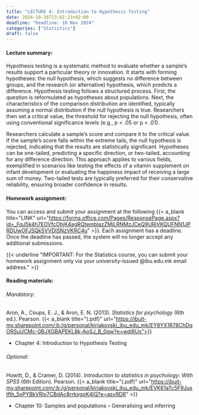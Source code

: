 ```yaml
---
title: "LECTURE 4: Introduction to Hypothesis Testing"
date: 2024-10-26T13:02:23+02:00
deadline: "Deadline: 10 Nov 2024"
categories: ["Statistics"]
draft: false
---
```


#### Lecture summary:

Hypothesis testing is a systematic method to evaluate whether a sample’s results support a particular theory or innovation. It starts with forming hypotheses: the null hypothesis, which suggests no difference between groups, and the research (or alternative) hypothesis, which predicts a difference. Hypothesis testing follows a structured process. First, the question is reformulated as hypotheses about populations. Next, the characteristics of the comparison distribution are identified, typically assuming a normal distribution if the null hypothesis is true. Researchers then set a critical value, the threshold for rejecting the null hypothesis, often using conventional significance levels (e.g., p < .05 or p < .01).

Researchers calculate a sample’s score and compare it to the critical value. If the sample’s score falls within the extreme tails, the null hypothesis is rejected, indicating that the results are statistically significant. Hypotheses can be one-tailed, predicting a specific direction, or two-tailed, accounting for any difference direction. This approach applies to various fields, exemplified in scenarios like testing the effects of a vitamin supplement on infant development or evaluating the happiness impact of receiving a large sum of money. Two-tailed tests are typically preferred for their conservative reliability, ensuring broader confidence in results.

#### Homework assignment:

You can access and submit your assignment at the following {{< a_blank title="LINK" url="https://forms.office.com/Pages/ResponsePage.aspx?id=_FqJ5k4h7EOVfcOhjK4agRQtemblazZMjLRNMzJCeQ9URjVKQUFNN1JPRDUwOFJSQk5VVDlSNzVKRC4u" >}}. Each assignment has a deadline. Once the deadline has passed, the system will no longer accept any additional submissions.

{{< underline "IMPORTANT: For the Statistics course, you can submit your homework assignment only via your university-issued @ibu.edu.mk email address." >}}

#### Reading materials:

###### Mandatory: 

Aron, A., Coups, E. J., & Aron, E. N. (2013). *Statistics for psychology* (6th ed.). Pearson. {{< a_blank title="(.pdf)" url="https://ibuit-my.sharepoint.com/:b:/g/personal/kirjakovski_ibu_edu_mk/EY8YX1R78ChDqORSuUCMc-0BJXGBAPEKL8k-AoSJ_B_0qw?e=wdi6Us">}}

* Chapter 4: Introduction to Hypothesis Testing

###### Optional:

Howitt, D., & Cramer, D. (2014). *Introduction to statistics in psychology: With SPSS* (6th Edition). Pearson. {{< a_blank title="(.pdf)" url="https://ibuit-my.sharepoint.com/:b:/g/personal/kirjakovski_ibu_edu_mk/EVK61aTc5F9Justfth_5xPYBkVRlx7CBdAc8rrkygoK4IQ?e=asv9DR" >}}

* Chapter 10: Samples and populations – Generalising and inferring
